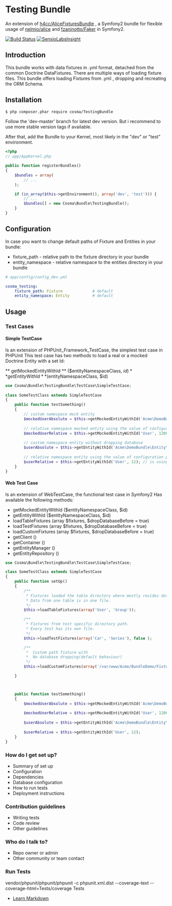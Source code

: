 Testing Bundle
================

An extension of [h4cc/AliceFixturesBundle](https://github.com/h4cc/AliceFixturesBundle) , a Symfony2 bundle for flexible usage of [nelmio/alice](https://github.com/nelmio/alice) and [fzaninotto/Faker](https://github.com/fzaninotto/Faker) in Symfony2.

[![Build Status](https://drone.io/bitbucket.org/cosma/testing-bundle/status.png)](https://drone.io/bitbucket.org/cosma/testing-bundle/latest)
[![SensioLabsInsight](https://insight.sensiolabs.com/projects/7697e84e-fd7f-47ae-97cf-66a266c9b4c0/mini.png)](https://insight.sensiolabs.com/projects/7697e84e-fd7f-47ae-97cf-66a266c9b4c0)



## Introduction

This bundle works with data fixtures in .yml format, detached from the common Doctrine DataFixtures.
There are multiple ways of loading fixture files.
This bundle offers loading Fixtures from .yml ,  dropping and recreating the ORM Schema.



## Installation

```bash
$ php composer.phar require cosma/TestingBundle
```
Follow the 'dev-master' branch for latest dev version. But i recommend to use more stable version tags if available.


After that, add the Bundle to your Kernel, most likely in the "dev" or "test" environment.

```php
<?php
// app/AppKernel.php

public function registerBundles()
{
    $bundles = array(
        // ...
    );

    if (in_array($this->getEnvironment(), array('dev', 'test'))) {
        // ...
        $bundles[] = new Cosma\Bundle\TestingBundle();
    }
}
```



## Configuration

In case you want to change default paths of Fixture and Entities in your bundle:
* fixture_path - relative path to the fixture directory in your bundle
* entity_namespace - relative namespace to the entities directory in your bundle

```yaml
# app/config/config_dev.yml

cosma_testing:
    fixture_path: Fixture             # default
    entity_namespace: Entity          # default
```



## Usage

### Test Cases


#### Simple TestCase
Is an extension of PHPUnit_Framework_TestCase,   the simplest test case in PHPUnit
This test case has two methods to load a real or a mocked Doctrine Entity with a set Id:

** getMockedEntityWithId ** ($entityNamespaceClass, $id)
** getEntityWithId ** ($entityNamespaceClass, $id)


```php
use Cosma\Bundle\TestingBundle\TestCase\SimpleTestCase;
 
class SomeTestClass extends SimpleTestCase
{
    public function testSomething()
    {
        // custom namespace mock entity
        $mockedUserAbsolute = $this->getMockedEntityWithId('Acme\DemoBundle\Entity\User', 12345);
        
        // relative namespace mocked entity using the value of configuration parameter entity_namespace
        $mockedUserRelative = $this->getMockedEntityWithId('User', 1200);
         
        // custom namespace entity without dropping database
        $userAbsolute = $this->getEntityWithId('Acme\DemoBundle\Entity\User', 134);
        
        // relative namespace entity using the value of configuration parameter entity_namespace
        $userRelative = $this->getEntityWithId('User', 12); // is using the value of configuration parameter entity_namespace
    }
}
```
 


#### Web Test Case
Is an extension of WebTestCase,  the functional test case in Symfony2 
Has  available the following methods:

* getMockedEntityWithId ($entityNamespaceClass, $id)
* getEntityWithId ($entityNamespaceClass, $id)
* loadTableFixtures (array $fixtures, $dropDatabaseBefore = true)
* loadTestFixtures (array $fixtures, $dropDatabaseBefore = true)
* loadCustomFixtures (array $fixtures, $dropDatabaseBefore = true)
* getClient ()
* getContainer ()
* getEntityManager ()
* getEntityRepository ()












```php
use Cosma\Bundle\TestingBundle\TestCase\SimpleTestCase;

class SomeTestClass extends SimpleTestCase
{
    public function setUp()
    {
        /**
         * Fixtures loaded the table directory where mostly resides data for DB tables
         * Data from one table is in one file.
         */
        $this->loadTableFixtures(array('User', 'Group'));

        /**
         * Fixtures from test specific directory path.
         * Every test has its own file.
         */
        $this->loadTestFixtures(array('Car', 'Series'), false );

        /**
         *  Custom path fixture with
         *  No database dropping(default behaviour)
         */
        $this->loadCustomFixtures(array('/var/www/Acme/BundleDemo/Fixture/Colleague'), false);

    }



    public function testSomething()
    {
        $mockedUserAbsolute = $this->getMockedEntityWithId('Acme\DemoBundle\Entity\User', 12345);
        
        $mockedUserRelative = $this->getMockedEntityWithId('User', 1200);
        
        $userAbsolute = $this->getEntityWithId('Acme\DemoBundle\Entity\User', 134);
        
        $userRelative = $this->getEntityWithId('User', 12);
    }
}
```








### How do I get set up? ###

* Summary of set up
* Configuration
* Dependencies
* Database configuration
* How to run tests
* Deployment instructions

### Contribution guidelines ###

* Writing tests
* Code review
* Other guidelines

### Who do I talk to? ###

* Repo owner or admin
* Other community or team contact

### Run Tests ###

vendor/phpunit/phpunit/phpunit -c phpunit.xml.dist --coverage-text  --coverage-html=Tests/coverage Tests


* [Learn Markdown](https://bitbucket.org/tutorials/markdowndemo)